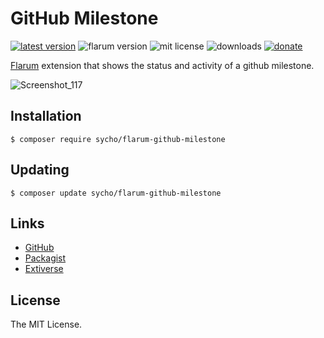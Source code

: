 # GitHub Milestone
[![latest version](https://img.shields.io/packagist/v/sycho/flarum-github-milestone.svg?style=flat-square)](https://packagist.org/packages/sycho/flarum-github-milestone)
![flarum version](https://img.shields.io/badge/flarum-%5E0.1.0--beta.14-%23e7742e?style=flat-square)
![mit license](https://img.shields.io/badge/license-MIT-green.svg?style=flat-square&color=green)
![downloads](https://img.shields.io/packagist/dt/sycho/flarum-github-milestone?color=%23f28d1a&style=flat-square)
[![donate](https://img.shields.io/badge/donate-buy%20me%20a%20coffee-%23ffde39?style=flat-square)](https://www.buymeacoffee.com/sycho)

[Flarum](https://flarum.org) extension that shows the status and activity of a github milestone.

![Screenshot_117](https://user-images.githubusercontent.com/20267363/100650188-d425bb00-3343-11eb-830a-2d66408f0af3.png)

## Installation
```ssh
$ composer require sycho/flarum-github-milestone
```

## Updating
```ssh
$ composer update sycho/flarum-github-milestone
```

## Links
* [GitHub](https://github.com/SychO9/flarum-github-milestone)
* [Packagist](https://packagist.org/packages/sycho/flarum-github-milestone)
* [Extiverse](https://extiverse.com/extension/sycho/flarum-github-milestone)

## License
The MIT License.
